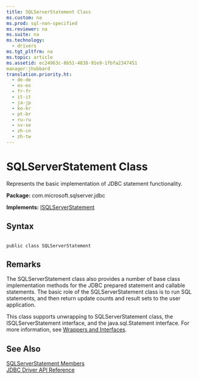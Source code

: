 ```yaml
---
title: SQLServerStatement Class
ms.custom: na
ms.prod: sql-non-specified
ms.reviewer: na
ms.suite: na
ms.technology: 
  - drivers
ms.tgt_pltfrm: na
ms.topic: article
ms.assetid: ec24963c-8b51-4838-91e9-1fbfa2347451
manager:jhubbard
translation.priority.ht: 
  - de-de
  - es-es
  - fr-fr
  - it-it
  - ja-jp
  - ko-kr
  - pt-br
  - ru-ru
  - sv-se
  - zh-cn
  - zh-tw
---
```

# SQLServerStatement Class
  Represents the basic implementation of JDBC statement functionality.  
  
 **Package:** com.microsoft.sqlserver.jdbc  
  
 **Implements:** [ISQLServerStatement](../content/ISQLServerStatement-Interface.md)  
  
## Syntax  
  
```  
  
public class SQLServerStatement  
```  
  
## Remarks  
 The SQLServerStatement class also provides a number of base class implementation methods for the JDBC prepared statement and callable statements. The basic role of the SQLServerStatement class is to run SQL statements, and then return update counts and result sets to the user application.  
  
 This class supports unwrapping to SQLServerStatement class, the ISQLServerStatement interface, and the java.sql.Statement interface. For more information, see [Wrappers and Interfaces](../content/Wrappers-and-Interfaces.md).  
  
## See Also  
 [SQLServerStatement Members](../content/SQLServerStatement-Members.md)   
 [JDBC Driver API Reference](../content/JDBC-Driver-API-Reference.md)  
  
  